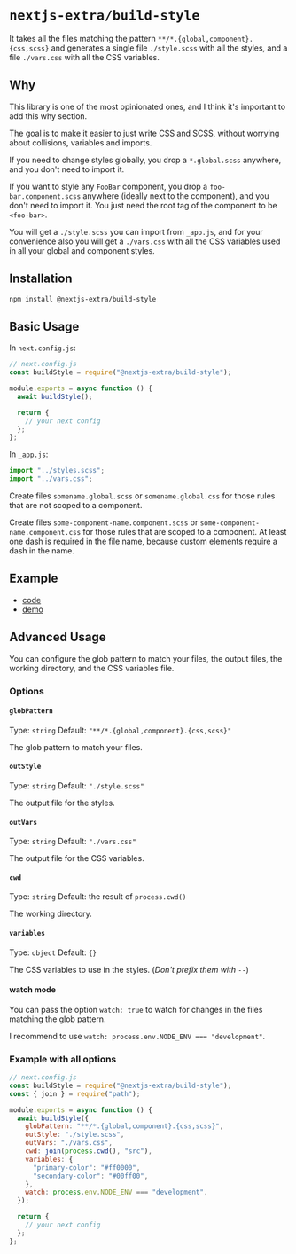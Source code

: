 # `nextjs-extra/build-style`

It takes all the files matching the pattern `**/*.{global,component}.{css,scss}` and generates a single file `./style.scss` with all the styles, and a file `./vars.css` with all the CSS variables.

## Why

This library is one of the most opinionated ones, and I think it's important to add this why section.

The goal is to make it easier to just write CSS and SCSS, without worrying about collisions, variables and imports.

If you need to change styles globally, you drop a `*.global.scss` anywhere, and you don't need to import it.

If you want to style any `FooBar` component, you drop a `foo-bar.component.scss` anywhere (ideally next to the component), and you don't need to import it. You just need the root tag of the component to be `<foo-bar>`.

You will get a `./style.scss` you can import from `_app.js`, and for your convenience also you will get a `./vars.css` with all the CSS variables used in all your global and component styles.

## Installation

```bash
npm install @nextjs-extra/build-style
```

## Basic Usage

In `next.config.js`:

```js
// next.config.js
const buildStyle = require("@nextjs-extra/build-style");

module.exports = async function () {
  await buildStyle();

  return {
    // your next config
  };
};
```

In `_app.js`:

```js
import "../styles.scss";
import "../vars.css";
```

Create files `somename.global.scss` or `somename.global.css` for those rules that are not scoped to a component.

Create files `some-component-name.component.scss` or `some-component-name.component.css` for those rules that are scoped to a component. At least one dash is required in the file name, because custom elements require a dash in the name.

## Example

- [code](https://github.com/nextjs-extra/nextjs-extra/tree/main/examples/build-style)
- [demo](https://stackblitz.com/github/nextjs-extra/nextjs-extra/tree/main/examples/build-style)

## Advanced Usage

You can configure the glob pattern to match your files, the output files, the working directory, and the CSS variables file.

### Options

#### `globPattern`

Type: `string`
Default: `"**/*.{global,component}.{css,scss}"`

The glob pattern to match your files.

#### `outStyle`

Type: `string`
Default: `"./style.scss"`

The output file for the styles.

#### `outVars`

Type: `string`
Default: `"./vars.css"`

The output file for the CSS variables.

#### `cwd`

Type: `string`
Default: the result of `process.cwd()`

The working directory.

#### `variables`

Type: `object`
Default: `{}`

The CSS variables to use in the styles. (_Don't prefix them with_ `--`)

#### watch mode

You can pass the option `watch: true` to watch for changes in the files matching the glob pattern.

I recommend to use `watch: process.env.NODE_ENV === "development"`.

### Example with all options

```js
// next.config.js
const buildStyle = require("@nextjs-extra/build-style");
const { join } = require("path");

module.exports = async function () {
  await buildStyle({
    globPattern: "**/*.{global,component}.{css,scss}",
    outStyle: "./style.scss",
    outVars: "./vars.css",
    cwd: join(process.cwd(), "src"),
    variables: {
      "primary-color": "#ff0000",
      "secondary-color": "#00ff00",
    },
    watch: process.env.NODE_ENV === "development",
  });

  return {
    // your next config
  };
};
```

